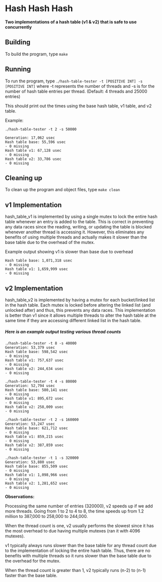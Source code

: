 # Hash Hash Hash

**Two implementations of a hash table (v1 & v2) that is safe to use concurrently**

## Building

To build the program, type
`make`

## Running

To run the program, type
`./hash-table-tester -t [POSITIVE INT] -s [POSITIVE INT]`
where -t represents the number of threads and -s is for the 
number of hash table entries per thread. 
(Default: 4 threads and 25000 entries)

This should print out the times using the
base hash table, v1 table, and v2 table.

Example:

`./hash-table-tester -t 2 -s 50000` 

    Generation: 17,062 usec
    Hash table base: 55,596 usec
    - 0 missing
    Hash table v1: 67,128 usec
    - 0 missing
    Hash table v2: 33,786 usec
    - 0 missing


## Cleaning up

To clean up the program and object files, type
`make clean`


## v1 Implementation

hash_table_v1 is implemented by using a single mutex to 
lock the entire hash table whenever an entry is added to 
the table. This is correct in preventing any data races
since the reading, writing, or updating the table is
blocked whenever another thread is accessing it. However,
this eliminates any benefits of using multiple threads
and actually makes it slower than the base table due to
the overhead of the mutex.

Example output showing v1 is slower than base due to overhead

    Hash table base: 1,071,318 usec
    - 0 missing
    Hash table v1: 1,659,999 usec
    - 0 missing


## v2 Implementation

hash_table_v2 is implemented by having a mutex for each
bucket/linked list in the hash table. Each mutex is locked 
before altering the linked list (and unlocked after) and
thus, this prevents any data races. This implementation
is better than v1 since it allows multiple threads to alter
the hash table at the same time if they are accessing
different linked list in the hash table.


##### Here is an example output testing various thread counts

    ./hash-table-tester -t 8 -s 40000
    Generation: 53,379 usec
    Hash table base: 598,542 usec
    - 0 missing
    Hash table v1: 757,637 usec
    - 0 missing
    Hash table v2: 244,634 usec
    - 0 missing

    ./hash-table-tester -t 4 -s 80000
    Generation: 52,794 usec
    Hash table base: 580,141 usec
    - 0 missing
    Hash table v1: 895,672 usec
    - 0 missing
    Hash table v2: 258,009 usec
    - 0 missing

    ./hash-table-tester -t 2 -s 160000
    Generation: 53,247 usec
    Hash table base: 621,712 usec
    - 0 missing
    Hash table v1: 859,215 usec
    - 0 missing
    Hash table v2: 387,859 usec
    - 0 missing

    ./hash-table-tester -t 1 -s 320000
    Generation: 53,880 usec
    Hash table base: 855,509 usec
    - 0 missing
    Hash table v1: 1,098,966 usec
    - 0 missing
    Hash table v2: 1,281,652 usec
    - 0 missing

**Observations:**

Processing the same number of entries (320000), v2 speeds 
up if we add more threads. Going from 1 to 2 to 4 to 8, the 
time speeds up from 1.2 million to 387,000 to 258,000 to 
244,000.

When the thread count is one, v2 usually performs the 
slowest since it has the most overhead to due having 
multiple mutexes  (ran it with 4096 mutexes). 

v1 typically always runs slower than the base table for any
thread count due to the implementation of locking the entire
hash table. Thus, there are no benefits with multiple threads
so it runs slower than the base table due to the overhead for
the mutex. 

When the thread count is greater than 1, v2 typically runs
(n-2) to (n-1) faster than the base table.
